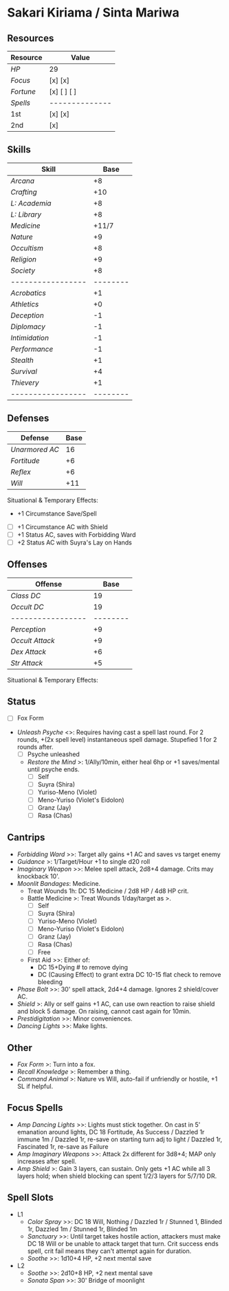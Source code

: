 # Sakari Kiriama / Sinta Mariwa
## Resources
| **Resource** |  Value       |
|--------------|--------------|
| *HP*         |  29       |
| *Focus*      |  [x] [x]     |
| *Fortune*    |  [x] [ ] [ ] |
| *Spells*     |--------------|
|  1st         |  [x] [x]     |
|  2nd         |  [x]         |

## Skills
| **Skill**       |  Base  |
|-----------------|--------|
| *Arcana*        |  +8    |
| *Crafting*      |  +10   |
| *L: Academia*   |  +8    |
| *L: Library*    |  +8    |
| *Medicine*      |  +11/7 |
| *Nature*        |  +9    |
| *Occultism*     |  +8    |
| *Religion*      |  +9    |
| *Society*       |  +8    |
|-----------------|--------|
| *Acrobatics*    |  +1    |
| *Athletics*     |  +0    |
| *Deception*     |  -1    |
| *Diplomacy*     |  -1    |
| *Intimidation*  |  -1    |
| *Performance*   |  -1    |
| *Stealth*       |  +1    |
| *Survival*      |  +4    |
| *Thievery*      |  +1    |
|-----------------|--------|

## Defenses
| **Defense**     |  Base  |
|-----------------|--------|
| *Unarmored AC*  |  16    |
| *Fortitude*     |  +6    |
| *Reflex*        |  +6    |
| *Will*          |  +11   |
Situational & Temporary Effects:
- +1 Circumstance Save/Spell
- [ ] +1 Circumstance AC with Shield
- [ ] +1 Status AC, saves with Forbidding Ward
- [ ] +2 Status AC with Suyra's Lay on Hands

## Offenses
| **Offense**     |  Base  |
|-----------------|--------|
| *Class DC*      |  19    |
| *Occult DC*     |  19    |
|-----------------|--------|
| *Perception*    |  +9    |
| *Occult Attack* |  +9    |
| *Dex Attack*    |  +6    |
| *Str Attack*    |  +5    |
Situational & Temporary Effects:

## Status
- [ ] Fox Form
- *Unleash Psyche* <>: Requires having cast a spell last round. For 2 rounds, +(2x spell level) instantaneous spell damage. Stupefied 1 for 2 rounds after.
  - [ ] Psyche unleashed
  - *Restore the Mind* >: 1/Ally/10min, either heal 6hp or +1 saves/mental until psyche ends.
    - [ ] Self
    - [ ] Suyra (Shira)
    - [ ] Yuriso-Meno (Violet)
    - [ ] Meno-Yuriso (Violet's Eidolon)
    - [ ] Granz (Jay)
    - [ ] Rasa (Chas)

## Cantrips
- *Forbidding Ward* >>: Target ally gains +1 AC and saves vs target enemy
- *Guidance* >: 1/Target/Hour +1 to single d20 roll
- *Imaginary Weapon* >>: Melee spell attack, 2d8+4 damage. Crits may knockback 10'.
- *Moonlit Bandages*: Medicine.
  - Treat Wounds 1h: DC 15 Medicine / 2d8 HP / 4d8 HP crit.
  - Battle Medicine >: Treat Wounds 1/day/target as >.
    - [ ] Self
    - [ ] Suyra (Shira)
    - [ ] Yuriso-Meno (Violet)
    - [ ] Meno-Yuriso (Violet's Eidolon)
    - [ ] Granz (Jay)
    - [ ] Rasa (Chas)
    - [ ] Free
  - First Aid >>: Either of:
    - DC 15+Dying # to remove dying
    - DC (Causing Effect) to grant extra DC 10-15 flat check to remove bleeding
- *Phase Bolt* >>: 30' spell attack, 2d4+4 damage. Ignores 2 shield/cover AC.
- *Shield* >: Ally or self gains +1 AC, can use own reaction to raise shield and block 5 damage. On raising, cannot cast again for 10min.
- *Prestidigitation* >>: Minor conveniences.
- *Dancing Lights* >>: Make lights.

## Other
- *Fox Form* >: Turn into a fox.
- *Recall Knowledge* >: Remember a thing.
- *Command Animal* >: Nature vs Will, auto-fail if unfriendly or hostile, +1 SL if helpful.

## Focus Spells
- *Amp Dancing Lights* >>: Lights must stick together. On cast in 5' emanation around lights, DC 18 Fortitude, As Success / Dazzled 1r immune 1m / Dazzled 1r, re-save on starting turn adj to light / Dazzled 1r, Fascinated 1r, re-save as Failure
- *Amp Imaginary Weapons* >>: Attack 2x different for 3d8+4; MAP only increases after spell.
- *Amp Shield* >: Gain 3 layers, can sustain. Only gets +1 AC while all 3 layers hold; when shield blocking can spent 1/2/3 layers for 5/7/10 DR.

## Spell Slots
- L1
  - *Color Spray* >>: DC 18 Will, Nothing / Dazzled 1r / Stunned 1, Blinded 1r, Dazzled 1m / Stunned 1r, Blinded 1m
  - *Sanctuary* >>: Until target takes hostile action, attackers must make DC 18 Will or be unable to attack target that turn. Crit success ends spell, crit fail means they can't attempt again for duration.
  - *Soothe* >>: 1d10+4 HP, +2 next mental save
- L2
  - *Soothe* >>: 2d10+8 HP, +2 next mental save
  - *Sonata Span* >>: 30' Bridge of moonlight
